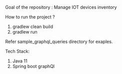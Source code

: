 Goal of the repository : Manage IOT devices inventory  

How to run the project ?

1. gradlew clean build
2. gradlew run

Refer sample_graphql_queries directory for exaples.

Tech Stack:
1. Java 11
2. Spring boot graphQl